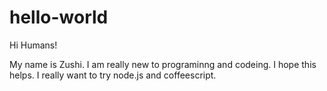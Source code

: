 # hello-world

Hi Humans!

My name is Zushi. I am really new to programinng and codeing. I hope this helps. 
I really want to try node.js and coffeescript.
